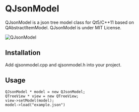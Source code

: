 # QJsonModel
QJsonModel is a json tree model class for Qt5/C++11 based on QAbstractItemModel.
QJsonModel is under MIT License. 

![QJsonModel](https://raw.githubusercontent.com/dridk/QJsonmodel/master/screen.png)

## Installation 
Add qjsonmodel.cpp and qjsonmodel.h into your project. 

## Usage 

    QJsonModel * model = new QJsonModel;
    QTreeView * view = new QTreeView;
    view->setModel(model);
    model->load("example.json")
